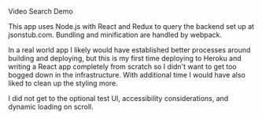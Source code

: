 Video Search Demo

This app uses Node.js with React and Redux to query the backend set up at jsonstub.com. Bundling and minification are handled by webpack.

In a real world app I likely would have established better processes around building and deploying, but this is my first time deploying to Heroku and writing a React app completely from scratch so I didn't want to get too bogged down in the infrastructure. With additional time I would have also liked to clean up the styling more.

I did not get to the optional test UI, accessibility considerations, and dynamic loading on scroll.
